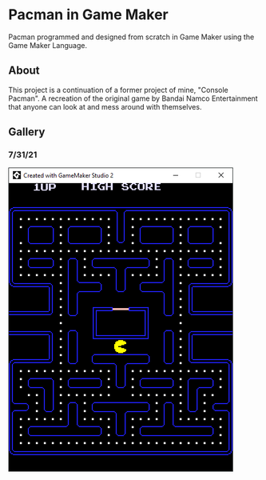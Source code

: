 # Pacman in Game Maker

Pacman programmed and designed from scratch in Game Maker using the Game Maker Language.

## About

This project is a continuation of a former project of mine, "Console Pacman". A recreation of the original game by Bandai Namco Entertainment that anyone can look at and mess around with themselves.

## Gallery

### 7/31/21

![image](gallery/unknown.png)
